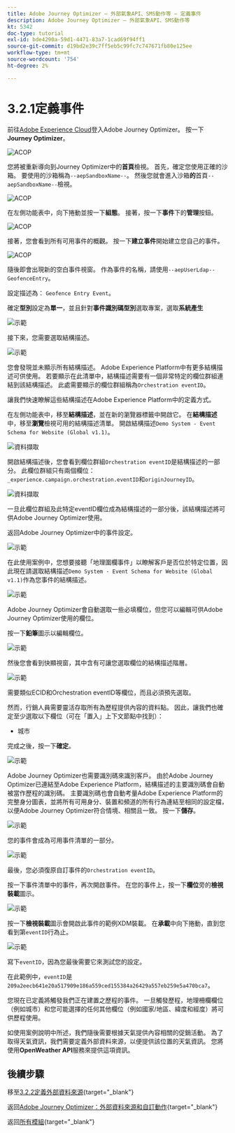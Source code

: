 ```yaml
---
title: Adobe Journey Optimizer — 外部氣象API、SMS動作等 — 定義事件
description: Adobe Journey Optimizer — 外部氣象API、SMS動作等
kt: 5342
doc-type: tutorial
exl-id: bde4290a-59d1-4471-83a7-1cad69f94ff1
source-git-commit: d19bd2e39c7ff5eb5c99fc7c747671fb80e125ee
workflow-type: tm+mt
source-wordcount: '754'
ht-degree: 2%

---
```


# 3.2.1定義事件

前往[Adobe Experience Cloud](https://experience.adobe.com)登入Adobe Journey Optimizer。 按一下&#x200B;**Journey Optimizer**。

![ACOP](./../../../../modules/delivery-activation/ajo-b2c/ajob2c-1/images/acophome.png)

您將被重新導向到Journey Optimizer中的&#x200B;**首頁**&#x200B;檢視。 首先，確定您使用正確的沙箱。 要使用的沙箱稱為`--aepSandboxName--`。 然後您就會進入沙箱&#x200B;**的**&#x200B;首頁`--aepSandboxName--`檢視。

![ACOP](./../../../../modules/delivery-activation/ajo-b2c/ajob2c-1/images/acoptriglp.png)

在左側功能表中，向下捲動並按一下&#x200B;**組態**。 接著，按一下&#x200B;**事件**&#x200B;下的&#x200B;**管理**&#x200B;按鈕。

![ACOP](./images/acopmenu.png)

接著，您會看到所有可用事件的概觀。 按一下&#x200B;**建立事件**&#x200B;開始建立您自己的事件。

![ACOP](./images/emptyevent.png)

隨後即會出現新的空白事件視窗。
作為事件的名稱，請使用`--aepUserLdap--GeofenceEntry`。

設定描述為： `Geofence Entry Event`。

確定&#x200B;**型別**&#x200B;設定為&#x200B;**單一**，並且針對&#x200B;**事件識別碼型別**&#x200B;選取專案，選取&#x200B;**系統產生**

![示範](./images/evname.png)

接下來，您需要選取結構描述。

![示範](./images/evschema.png)

您會發現並未顯示所有結構描述。 Adobe Experience Platform中有更多結構描述可供使用。
若要顯示在此清單中，結構描述需要有一個非常特定的欄位群組連結到該結構描述。 此處需要顯示的欄位群組稱為`Orchestration eventID`。

讓我們快速瞭解這些結構描述在Adobe Experience Platform中的定義方式。

在左側功能表中，移至&#x200B;**結構描述**，並在新的瀏覽器標籤中開啟它。 在&#x200B;**結構描述**&#x200B;中，移至&#x200B;**瀏覽**&#x200B;檢視可用的結構描述清單。
開啟結構描述`Demo System - Event Schema for Website (Global v1.1)`。

![資料擷取](./images/schemas.png)

開啟結構描述後，您會看到欄位群組`Orchestration eventID`是結構描述的一部分。
此欄位群組只有兩個欄位： `_experience.campaign.orchestration.eventID`和`originJourneyID`。

![資料擷取](./images/schemageo.png)

一旦此欄位群組及此特定eventID欄位成為結構描述的一部分後，該結構描述將可供Adobe Journey Optimizer使用。

返回Adobe Journey Optimizer中的事件設定。

![示範](./images/evschema.png)

在此使用案例中，您想要接聽「地理圍欄事件」以瞭解客戶是否位於特定位置，因此現在請選取結構描述`Demo System - Event Schema for Website (Global v1.1)`作為您事件的結構描述。

![示範](./images/evschema1.png)

Adobe Journey Optimizer會自動選取一些必填欄位，但您可以編輯可供Adobe Journey Optimizer使用的欄位。

按一下&#x200B;**鉛筆**&#x200B;圖示以編輯欄位。

![示範](./images/editfields.png)

然後您會看到快顯視窗，其中含有可讓您選取欄位的結構描述階層。

![示範](./images/popup.png)

需要類似ECID和Orchestration eventID等欄位，而且必須預先選取。

然而，行銷人員需要靈活存取所有為歷程提供內容的資料點。 因此，讓我們也確定至少選取以下欄位（可在「置入」上下文節點中找到）：

- 城市

完成之後，按一下&#x200B;**確定**。

![示範](./images/popupok.png)

Adobe Journey Optimizer也需要識別碼來識別客戶。 由於Adobe Journey Optimizer已連結至Adobe Experience Platform，結構描述的主要識別碼會自動被當作歷程的識別碼。
主要識別碼也會自動考量Adobe Experience Platform的完整身分圖表，並將所有可用身分、裝置和頻道的所有行為連結至相同的設定檔，以便Adobe Journey Optimizer符合情境、相關且一致。 按一下&#x200B;**儲存**。

![示範](./images/eventidentifier.png)

您的事件會成為可用事件清單的一部分。

![示範](./images/eventlist.png)

最後，您必須復原自訂事件的`Orchestration eventID`。

按一下事件清單中的事件，再次開啟事件。
在您的事件上，按一下&#x200B;**欄位**&#x200B;旁的&#x200B;**檢視裝載**&#x200B;圖示。

![示範](./images/fieldseyepayload.png)

按一下&#x200B;**檢視裝載**&#x200B;圖示會開啟此事件的範例XDM裝載。 在&#x200B;**承載**&#x200B;中向下捲動，直到您看到第`eventID`行為止。

![示範](./images/fieldseyepayloadev.png)

寫下`eventID`，因為您最後需要它來測試您的設定。

在此範例中，`eventID`是`209a2eecb641e20a517909e186a559ced155384a26429a557eb259e5a470bca7`。

您現在已定義將觸發我們正在建置之歷程的事件。 一旦觸發歷程，地理柵欄欄位（例如城市）和您可能選擇的任何其他欄位（例如國家/地區、緯度和經度）將可供歷程使用。

如使用案例說明中所述，我們隨後需要根據天氣提供內容相關的促銷活動。 為了取得天氣資訊，我們需要定義外部資料來源，以便提供該位置的天氣資訊。 您將使用&#x200B;**OpenWeather API**&#x200B;服務來提供這項資訊。

## 後續步驟

移至[3.2.2定義外部資料來源](./ex2.md){target="_blank"}

返回[Adobe Journey Optimizer：外部資料來源和自訂動作](journey-orchestration-external-weather-api-sms.md){target="_blank"}

返回[所有模組](./../../../../overview.md){target="_blank"}